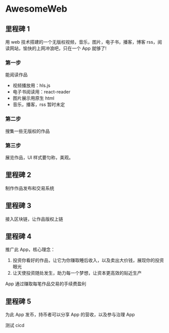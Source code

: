 # AwesomeWeb

## 里程碑 1

用 web 技术搭建的一个无版权视频，音乐，图片，电子书，播客，博客 rss，阅读网站，愉快的上网冲浪吧，只在一个 App 就够了!

### 第一步

能阅读作品

- 视频播放用：hls.js
- 电子书阅读用：react-reader
- 图片展示用原生 html
- 音乐，播客，rss 暂时未定

### 第二步

搜集一些无版权的作品

### 第三步

展览作品，UI 样式要匀称，美观。

## 里程碑 2

制作作品发布和交易系统

## 里程碑 3

接入区块链，让作品版权上链

## 里程碑 4

推广此 App，核心理念：

1. 投资你看好的作品，让它为你赚取睡后收入，以及卖出大价钱，展现你的投资眼光
2. 让天使投资随处发生，助力每一个梦想，让资本更高效的贴近生产

App 通过赚取每笔作品交易的手续费盈利

## 里程碑 5

为此 App 发币，持币者可以分享 App 的营收，以及参与治理 App

测试 cicd
